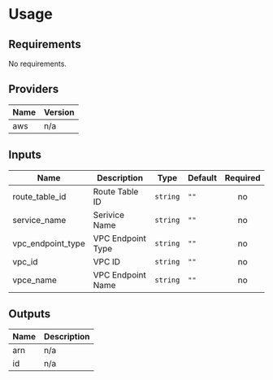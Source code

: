 # Usage
<!--- BEGIN_TF_DOCS --->

## Requirements

No requirements.

## Providers

| Name | Version |
|------|---------|
| aws | n/a |

## Inputs

| Name | Description | Type | Default | Required |
|------|-------------|------|---------|:--------:|
| route\_table\_id | Route Table ID | `string` | `""` | no |
| service\_name | Serivice Name | `string` | `""` | no |
| vpc\_endpoint\_type | VPC Endpoint Type | `string` | `""` | no |
| vpc\_id | VPC ID | `string` | `""` | no |
| vpce\_name | VPC Endpoint Name | `string` | `""` | no |

## Outputs

| Name | Description |
|------|-------------|
| arn | n/a |
| id | n/a |

<!--- END_TF_DOCS --->
